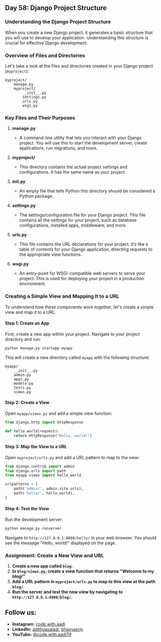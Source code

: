 
## Day 58: Django Project Structure

### Understanding the Django Project Structure

When you create a new Django project, it generates a basic structure that you will use to develop your application. Understanding this structure is crucial for effective Django development.

### Overview of Files and Directories

Let's take a look at the files and directories created in your Django project (`myproject`):

```
myproject/
    manage.py
    myproject/
        __init__.py
        settings.py
        urls.py
        wsgi.py
```

### Key Files and Their Purposes

1. **manage.py**
   - A command-line utility that lets you interact with your Django project. You will use this to start the development server, create applications, run migrations, and more.

2. **myproject/**
   - This directory contains the actual project settings and configurations. It has the same name as your project.

3. **__init__.py**
   - An empty file that tells Python this directory should be considered a Python package.

4. **settings.py**
   - The settings/configuration file for your Django project. This file contains all the settings for your project, such as database configurations, installed apps, middleware, and more.

5. **urls.py**
   - This file contains the URL declarations for your project. It’s like a table of contents for your Django application, directing requests to the appropriate view functions.

6. **wsgi.py**
   - An entry-point for WSGI-compatible web servers to serve your project. This is used for deploying your project in a production environment.

### Creating a Simple View and Mapping It to a URL

To understand how these components work together, let's create a simple view and map it to a URL.

#### Step 1: Create an App

First, create a new app within your project. Navigate to your project directory and run:

```bash
python manage.py startapp myapp
```

This will create a new directory called `myapp` with the following structure:

```
myapp/
    __init__.py
    admin.py
    apps.py
    models.py
    tests.py
    views.py
```

#### Step 2: Create a View

Open `myapp/views.py` and add a simple view function:

```python
from django.http import HttpResponse

def hello_world(request):
    return HttpResponse("Hello, world!")
```

#### Step 3: Map the View to a URL

Open `myproject/urls.py` and add a URL pattern to map to the view:

```python
from django.contrib import admin
from django.urls import path
from myapp.views import hello_world

urlpatterns = [
    path('admin/', admin.site.urls),
    path('hello/', hello_world),
]
```

#### Step 4: Test the View

Run the development server:

```bash
python manage.py runserver
```

Navigate to `http://127.0.0.1:8000/hello/` in your web browser. You should see the message "Hello, world!" displayed on the page.

### Assignment: Create a New View and URL

1. **Create a new app called `blog`.**
2. **In `blog/views.py`, create a view function that returns "Welcome to my blog!"**
3. **Add a URL pattern in `myproject/urls.py` to map to this view at the path `blog/`.**
4. **Run the server and test the new view by navigating to `http://127.0.0.1:8000/blog/`.**

## Follow us:

- **Instagram:** [code.with.aadi](https://www.instagram.com/code.with.aadi/)
- **LinkedIn:** [adithyasaladi](https://www.linkedin.com/in/adithyasaladi/), [bhavyasriy](https://www.linkedin.com/in/bhavyasriy/)
- **YouTube:** [@code.with.aadi79](https://www.youtube.com/@Code.with.aadi79)

